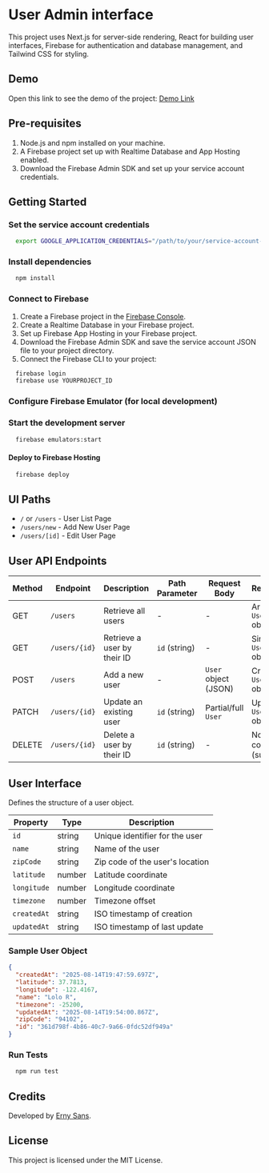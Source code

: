 # User Admin interface

This project uses Next.js for server-side rendering, React for building user interfaces, Firebase for authentication and
database management, and Tailwind CSS for styling.

## Demo

Open this link to see the demo of the project: [Demo Link](https://user-admin--fabricelements.us-central1.hosted.app/)

## Pre-requisites

1. Node.js and npm installed on your machine.
2. A Firebase project set up with Realtime Database and App Hosting enabled.
3. Download the Firebase Admin SDK and set up your service account credentials.

## Getting Started

### Set the service account credentials

```bash
  export GOOGLE_APPLICATION_CREDENTIALS="/path/to/your/service-account-file.json"
```

### Install dependencies

```bash
  npm install
```

### Connect to Firebase

1. Create a Firebase project in the [Firebase Console](https://console.firebase.google.com/).
2. Create a Realtime Database in your Firebase project.
3. Set up Firebase App Hosting in your Firebase project.
4. Download the Firebase Admin SDK and save the service account JSON file to your project directory.
5. Connect the Firebase CLI to your project:

```bash
  firebase login
  firebase use YOURPROJECT_ID
```

### Configure Firebase Emulator (for local development)

### Start the development server

```bash
  firebase emulators:start
```

#### Deploy to Firebase Hosting

```bash
  firebase deploy
```

## UI Paths

- `/` or `/users` - User List Page
- `/users/new` - Add New User Page
- `/users/[id]` - Edit User Page

## User API Endpoints

| Method | Endpoint      | Description                 | Path Parameter | Request Body         | Response                |
|--------|---------------|-----------------------------|----------------|----------------------|-------------------------|
| GET    | `/users`      | Retrieve all users          | -              | -                    | Array of `User` objects |
| GET    | `/users/{id}` | Retrieve a user by their ID | `id` (string)  | -                    | Single `User` object    |
| POST   | `/users`      | Add a new user              | -              | `User` object (JSON) | Created `User` object   |
| PATCH  | `/users/{id}` | Update an existing user     | `id` (string)  | Partial/full `User`  | Updated `User` object   |
| DELETE | `/users/{id}` | Delete a user by their ID   | `id` (string)  | -                    | No content (success)    |

## User Interface

Defines the structure of a user object.

| Property    | Type   | Description                     |
|-------------|--------|---------------------------------|
| `id`        | string | Unique identifier for the user  |
| `name`      | string | Name of the user                |
| `zipCode`   | string | Zip code of the user's location |
| `latitude`  | number | Latitude coordinate             |
| `longitude` | number | Longitude coordinate            |
| `timezone`  | number | Timezone offset                 |
| `createdAt` | string | ISO timestamp of creation       |
| `updatedAt` | string | ISO timestamp of last update    |

### Sample User Object

```json
{
  "createdAt": "2025-08-14T19:47:59.697Z",
  "latitude": 37.7813,
  "longitude": -122.4167,
  "name": "Lolo R",
  "timezone": -25200,
  "updatedAt": "2025-08-14T19:54:00.867Z",
  "zipCode": "94102",
  "id": "361d798f-4b86-40c7-9a66-0fdc52df949a"
}
```

### Run Tests

```bash
  npm run test
```

## Credits

Developed by [Erny Sans](https://github.com/ernysans).

## License

This project is licensed under the MIT License.